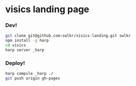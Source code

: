# visics landing page

### Dev!

```bash
git clone git@github.com:swlkr/visics-landing.git swlkr
npm install -g harp
cd visics
harp server _harp
```

### Deploy!

```bash
harp compile _harp ./
git push origin gh-pages
```
